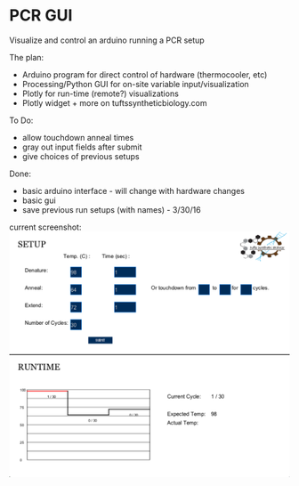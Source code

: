 # PCR GUI
Visualize and control an arduino running a PCR setup



The plan:
- Arduino program for direct control of hardware (thermocooler, etc)
- Processing/Python GUI for on-site variable input/visualization
- Plotly for run-time (remote?) visualizations
- Plotly widget + more on tuftssyntheticbiology.com


To Do:
- allow touchdown anneal times
- gray out input fields after submit
- give choices of previous setups

Done:
- basic arduino interface - will change with hardware changes
- basic gui
- save previous run setups (with names) - 3/30/16


current screenshot:
![screenshot](https://raw.githubusercontent.com/denalirao/PCR_GUI/master/screenshot.png)